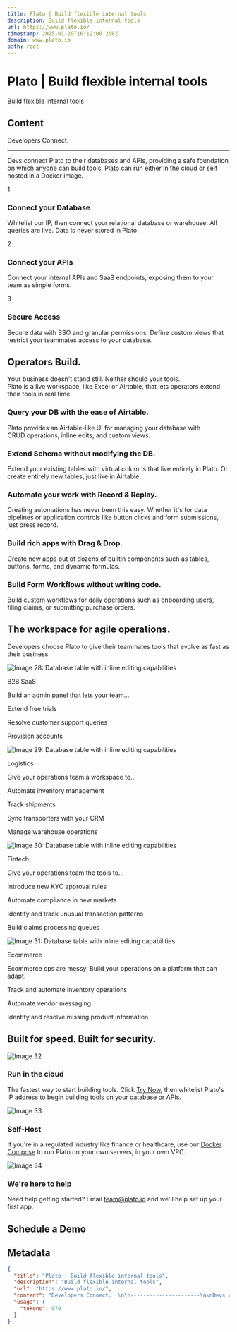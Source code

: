 ```yaml
---
title: Plato | Build flexible internal tools
description: Build flexible internal tools
url: https://www.plato.io/
timestamp: 2025-01-20T16:12:00.268Z
domain: www.plato.io
path: root
---
```


# Plato | Build flexible internal tools


Build flexible internal tools


## Content

Developers Connect.  

----------------------

Devs connect Plato to their databases and APIs, providing a safe foundation on which anyone can build tools. Plato can run either in the cloud or self hosted in a Docker image.

1

### Connect your Database

Whitelist our IP, then connect your relational database or warehouse. All queries are live. Data is never stored in Plato.

2

### Connect your APIs

Connect your internal APIs and SaaS endpoints, exposing them to your team as simple forms.

3

### Secure Access

Secure data with SSO and granular permissions. Define custom views that restrict your teammates access to your database.

Operators Build.
----------------

Your business doesn't stand still. Neither should your tools.  
‍Plato is a live workspace, like Excel or Airtable, that lets operators extend their tools in real time.

### Query your DB with the ease of Airtable.

Plato provides an Airtable-like UI for managing your database with CRUD operations, inline edits, and custom views.

### Extend Schema without modifying the DB.

Extend your existing tables with virtual columns that live entirely in Plato. Or create entirely new tables, just like in Airtable.

### Automate your work with Record & Replay.

Creating automations has never been this easy. Whether it's for data pipelines or application controls like button clicks and form submissions, just press record.

### Build rich apps with Drag & Drop.

Create new apps out of dozens of builtin components such as tables, buttons, forms, and dynamic formulas.

### Build Form Workflows without writing code.

Build custom workflows for daily operations such as onboarding users, filing claims, or submitting purchase orders.

The workspace for agile operations.
-----------------------------------

Developers choose Plato to give their teammates tools that evolve as fast as their business.

![Image 28: Database table with inline editing capabilities](https://cdn.prod.website-files.com/6215aff673d185eceacf0d57/64d2beca5a888a5ce205d425_b2b.png)

B2B SaaS

Build an admin panel that lets your team...

Extend free trials

Resolve customer support queries

Provision accounts

![Image 29: Database table with inline editing capabilities](https://cdn.prod.website-files.com/6215aff673d185eceacf0d57/64d27b1134805f036d5398d3_logistics.png)

Logistics

Give your operations team a workspace to...

Automate inventory management

Track shipments

Sync transporters with your CRM

Manage warehouse operations

![Image 30: Database table with inline editing capabilities](https://cdn.prod.website-files.com/6215aff673d185eceacf0d57/64d2be2e5e0c3795957c7880_fintech.png)

Fintech

Give your operations team the tools to...

Introduce new KYC approval rules

Automate compliance in new markets

Identify and track unusual transaction patterns

Build claims processing queues

![Image 31: Database table with inline editing capabilities](https://cdn.prod.website-files.com/6215aff673d185eceacf0d57/64d2be575e0c3795957c9efd_ecommerce.png)

Ecommerce

Ecommerce ops are messy. Build your operations on a platform that can adapt.

Track and automate inventory operations

Automate vendor messaging

Identify and resolve missing product information

Built for speed. Built for security.
------------------------------------

![Image 32](https://cdn.prod.website-files.com/6215aff673d185eceacf0d57/652f03f1172ceff7b51eba54_run-in-cloud.svg)

### Run in the cloud

The fastest way to start building tools. Click [Try Now](https://app.plato.io/), then whitelist Plato's IP address to begin building tools on your database or APIs.

![Image 33](https://cdn.prod.website-files.com/6215aff673d185eceacf0d57/652f03e60aec7d3f468742ee_database.svg)

### Self-Host

If you're in a regulated industry like finance or healthcare, use our [Docker Compose](https://docs.plato.io/self-hosted-deployment) to run Plato on your own servers, in your own VPC.

![Image 34](https://cdn.prod.website-files.com/6215aff673d185eceacf0d57/652f04d9fcf391c390b21909_heart-handshake.svg)

### We're here to help

Need help getting started? Email team@plato.io and we'll help set up your first app.

Schedule a Demo
---------------

## Metadata

```json
{
  "title": "Plato | Build flexible internal tools",
  "description": "Build flexible internal tools",
  "url": "https://www.plato.io/",
  "content": "Developers Connect.  \n\n----------------------\n\nDevs connect Plato to their databases and APIs, providing a safe foundation on which anyone can build tools. Plato can run either in the cloud or self hosted in a Docker image.\n\n1\n\n### Connect your Database\n\nWhitelist our IP, then connect your relational database or warehouse. All queries are live. Data is never stored in Plato.\n\n2\n\n### Connect your APIs\n\nConnect your internal APIs and SaaS endpoints, exposing them to your team as simple forms.\n\n3\n\n### Secure Access\n\nSecure data with SSO and granular permissions. Define custom views that restrict your teammates access to your database.\n\nOperators Build.\n----------------\n\nYour business doesn't stand still. Neither should your tools.  \n‍Plato is a live workspace, like Excel or Airtable, that lets operators extend their tools in real time.\n\n### Query your DB with the ease of Airtable.\n\nPlato provides an Airtable-like UI for managing your database with CRUD operations, inline edits, and custom views.\n\n### Extend Schema without modifying the DB.\n\nExtend your existing tables with virtual columns that live entirely in Plato. Or create entirely new tables, just like in Airtable.\n\n### Automate your work with Record & Replay.\n\nCreating automations has never been this easy. Whether it's for data pipelines or application controls like button clicks and form submissions, just press record.\n\n### Build rich apps with Drag & Drop.\n\nCreate new apps out of dozens of builtin components such as tables, buttons, forms, and dynamic formulas.\n\n### Build Form Workflows without writing code.\n\nBuild custom workflows for daily operations such as onboarding users, filing claims, or submitting purchase orders.\n\nThe workspace for agile operations.\n-----------------------------------\n\nDevelopers choose Plato to give their teammates tools that evolve as fast as their business.\n\n![Image 28: Database table with inline editing capabilities](https://cdn.prod.website-files.com/6215aff673d185eceacf0d57/64d2beca5a888a5ce205d425_b2b.png)\n\nB2B SaaS\n\nBuild an admin panel that lets your team...\n\nExtend free trials\n\nResolve customer support queries\n\nProvision accounts\n\n![Image 29: Database table with inline editing capabilities](https://cdn.prod.website-files.com/6215aff673d185eceacf0d57/64d27b1134805f036d5398d3_logistics.png)\n\nLogistics\n\nGive your operations team a workspace to...\n\nAutomate inventory management\n\nTrack shipments\n\nSync transporters with your CRM\n\nManage warehouse operations\n\n![Image 30: Database table with inline editing capabilities](https://cdn.prod.website-files.com/6215aff673d185eceacf0d57/64d2be2e5e0c3795957c7880_fintech.png)\n\nFintech\n\nGive your operations team the tools to...\n\nIntroduce new KYC approval rules\n\nAutomate compliance in new markets\n\nIdentify and track unusual transaction patterns\n\nBuild claims processing queues\n\n![Image 31: Database table with inline editing capabilities](https://cdn.prod.website-files.com/6215aff673d185eceacf0d57/64d2be575e0c3795957c9efd_ecommerce.png)\n\nEcommerce\n\nEcommerce ops are messy. Build your operations on a platform that can adapt.\n\nTrack and automate inventory operations\n\nAutomate vendor messaging\n\nIdentify and resolve missing product information\n\nBuilt for speed. Built for security.\n------------------------------------\n\n![Image 32](https://cdn.prod.website-files.com/6215aff673d185eceacf0d57/652f03f1172ceff7b51eba54_run-in-cloud.svg)\n\n### Run in the cloud\n\nThe fastest way to start building tools. Click [Try Now](https://app.plato.io/), then whitelist Plato's IP address to begin building tools on your database or APIs.\n\n![Image 33](https://cdn.prod.website-files.com/6215aff673d185eceacf0d57/652f03e60aec7d3f468742ee_database.svg)\n\n### Self-Host\n\nIf you're in a regulated industry like finance or healthcare, use our [Docker Compose](https://docs.plato.io/self-hosted-deployment) to run Plato on your own servers, in your own VPC.\n\n![Image 34](https://cdn.prod.website-files.com/6215aff673d185eceacf0d57/652f04d9fcf391c390b21909_heart-handshake.svg)\n\n### We're here to help\n\nNeed help getting started? Email team@plato.io and we'll help set up your first app.\n\nSchedule a Demo\n---------------",
  "usage": {
    "tokens": 970
  }
}
```

